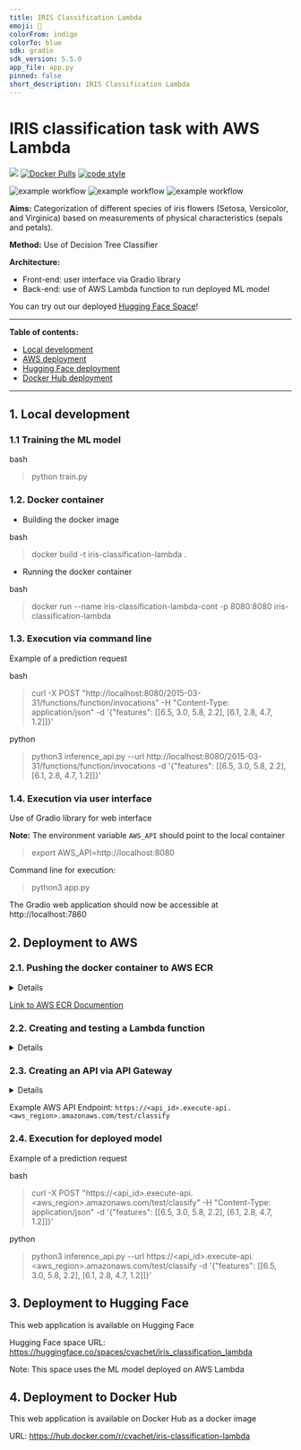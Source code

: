 ```yaml
---
title: IRIS Classification Lambda
emoji: 🏢
colorFrom: indigo
colorTo: blue
sdk: gradio
sdk_version: 5.5.0
app_file: app.py
pinned: false
short_description: IRIS Classification Lambda
---
```


# IRIS classification task with AWS Lambda

[![](https://img.shields.io/badge/python-3.10+-blue.svg)](https://www.python.org/downloads/)
[![Docker Pulls](https://img.shields.io/docker/pulls/cvachet/iris-classification-lambda)](https://hub.docker.com/repository/docker/cvachet/iris-classification-lambda)
[![code style](https://img.shields.io/badge/code%20style-black-000000.svg)](https://github.com/psf/black)


![example workflow](https://github.com/clementsan/iris_classification_lambda/actions/workflows/ci_python.yml/badge.svg)
![example workflow](https://github.com/clementsan/iris_classification_lambda/actions/workflows/publish_docker_image.yml/badge.svg)
![example workflow](https://github.com/clementsan/iris_classification_lambda/actions/workflows/sync_HFSpace.yml/badge.svg)

**Aims:** Categorization of different species of iris flowers (Setosa, Versicolor, and Virginica)
            based on measurements of physical characteristics (sepals and petals).

**Method:** Use of Decision Tree Classifier

**Architecture:**
 - Front-end: user interface via Gradio library
 - Back-end: use of AWS Lambda function to run deployed ML model

You can try out our deployed [Hugging Face Space](https://huggingface.co/spaces/cvachet/iris_classification_lambda
)!

----
**Table of contents:**
 - [Local development](#1-local-development)
 - [AWS deployment](#2-deployment-to-aws)
 - [Hugging Face deployment](#3-deployment-to-hugging-face)
 - [Docker Hub deployment](#4-deployment-to-docker-hub)
----

## 1. Local development

### 1.1 Training the ML model

bash
> python train.py

### 1.2. Docker container

 - Building the docker image

bash
> docker build -t iris-classification-lambda .

 - Running the docker container

bash

> docker run --name iris-classification-lambda-cont -p 8080:8080 iris-classification-lambda


### 1.3. Execution via command line

Example of a prediction request

bash
> curl -X POST "http://localhost:8080/2015-03-31/functions/function/invocations" -H "Content-Type: application/json" -d '{"features": [[6.5, 3.0, 5.8, 2.2], [6.1, 2.8, 4.7, 1.2]]}'

python
> python3 inference_api.py --url http://localhost:8080/2015-03-31/functions/function/invocations -d '{"features": [[6.5, 3.0, 5.8, 2.2], [6.1, 2.8, 4.7, 1.2]]}'


### 1.4. Execution via user interface

Use of Gradio library for web interface

**Note:** The environment variable ```AWS_API``` should point to the local container
> export AWS_API=http://localhost:8080

Command line for execution:
> python3 app.py

The Gradio web application should now be accessible at http://localhost:7860


## 2. Deployment to AWS

### 2.1. Pushing the docker container to AWS ECR

<details>

Steps:
 - Create new ECR Repository via aws console

Example: ```iris-classification-lambda```


 - Optional for aws cli configuration (to run above commands):
> aws configure

 - Authenticate Docker client to the Amazon ECR registry
> aws ecr get-login-password --region <aws_region> | docker login --username AWS --password-stdin <aws_account_id>.dkr.ecr.<aws_region>.amazonaws.com

 - Tag local docker image with the Amazon ECR registry and repository
> docker tag iris-classification-lambda:latest <aws_account_id>.dkr.ecr.<aws_region>.amazonaws.com/iris-classification-lambda:latest

 - Push docker image to ECR
> docker push <aws_account_id>.dkr.ecr.<aws_region>.amazonaws.com/iris-classification-lambda:latest

</details>

[Link to AWS ECR Documention](https://docs.aws.amazon.com/AmazonECR/latest/userguide/docker-push-ecr-image.html)

### 2.2. Creating and testing a Lambda function

<details>

**Steps**:
 - Create function from container image

Example name: ```iris-classification```

 - Notes: the API endpoint will use the ```lambda_function.py``` file and ```lambda_hander``` function
 - Test the lambda via the AWS console

Example JSON object:
```
{
    "features": [[6.5, 3.0, 5.8, 2.2], [6.1, 2.8, 4.7, 1.2]]
}
```

Advanced notes:
 - Steps to update the Lambda function with latest container via aws cli:
> aws lambda update-function-code --function-name iris-classification --image-uri <aws_account_id>.dkr.ecr.<aws_region>.amazonaws.com/iris-classification-lambda:latest

</details>

### 2.3. Creating an API via API Gateway

<details>

**Steps**:
 - Create a new ```Rest API``` (e.g. ```iris-classification-api```)
 - Add a new resource to the API (e.g. ```/classify```)
 - Add a ```POST``` method to the resource
 - Integrate the Lambda function to the API
   - Notes: using proxy integration option unchecked
 - Deploy API with a specific stage (e.g. ```test``` stage)

</details>

Example AWS API Endpoint:
```https://<api_id>.execute-api.<aws_region>.amazonaws.com/test/classify```


### 2.4. Execution for deployed model

Example of a prediction request

bash
> curl -X POST "https://<api_id>.execute-api.<aws_region>.amazonaws.com/test/classify" -H "Content-Type: application/json" -d '{"features": [[6.5, 3.0, 5.8, 2.2], [6.1, 2.8, 4.7, 1.2]]}'

python
> python3 inference_api.py --url https://<api_id>.execute-api.<aws_region>.amazonaws.com/test/classify -d '{"features": [[6.5, 3.0, 5.8, 2.2], [6.1, 2.8, 4.7, 1.2]]}'


## 3. Deployment to Hugging Face

This web application is available on Hugging Face

Hugging Face space URL:
https://huggingface.co/spaces/cvachet/iris_classification_lambda

Note: This space uses the ML model deployed on AWS Lambda


## 4. Deployment to Docker Hub

This web application is available on Docker Hub as a docker image

URL:
https://hub.docker.com/r/cvachet/iris-classification-lambda
